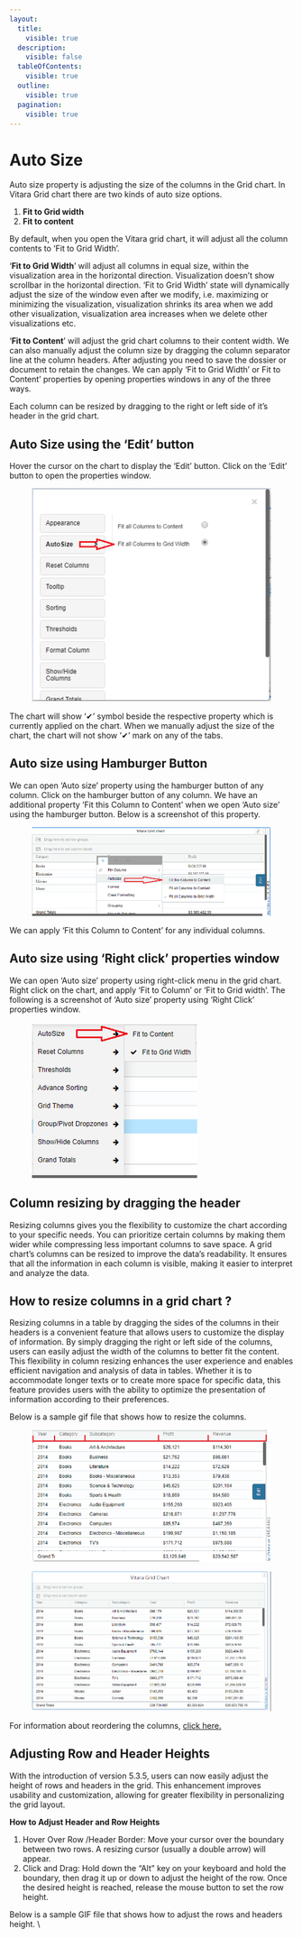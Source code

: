 ```yaml
---
layout:
  title:
    visible: true
  description:
    visible: false
  tableOfContents:
    visible: true
  outline:
    visible: true
  pagination:
    visible: true
---
```


# Auto Size

Auto size property is adjusting the size of the columns in the Grid chart. In Vitara Grid chart there are two kinds of auto size options.

1. **Fit to Grid width**
2. **Fit to content**

By default, when you open the Vitara grid chart, it will adjust all the column contents to ‘Fit to Grid Width’.

‘**Fit to Grid Width**’ will adjust all columns in equal size, within the visualization area in the horizontal direction. Visualization doesn’t show scrollbar in the horizontal direction. ‘Fit to Grid Width’ state will dynamically adjust the size of the window even after we modify, i.e. maximizing or minimizing the visualization, visualization shrinks its area when we add other visualization, visualization area increases when we delete other visualizations etc.

‘**Fit to Content**’ will adjust the grid chart columns to their content width. We can also manually adjust the column size by dragging the column separator line at the column headers. After adjusting you need to save the dossier or document to retain the changes. We can apply ‘Fit to Grid Width’ or Fit to Content’ properties by opening properties windows in any of the three ways.

Each column can be resized by dragging to the right or left side of it’s header in the grid chart.

## Auto Size using the ‘Edit’ button <a href="#auto-size-using-the-edit-button" id="auto-size-using-the-edit-button"></a>

Hover the cursor on the chart to display the ‘Edit’ button. Click on the ‘Edit’ button to open the properties window.

<figure><img src="../.gitbook/assets/image1 (1).png" alt=""><figcaption></figcaption></figure>

The chart will show ‘✔’ symbol beside the respective property which is currently applied on the chart. When we manually adjust the size of the chart, the chart will not show ‘✔’ mark on any of the tabs.

## Auto size using Hamburger Button <a href="#auto-size-using-hamburger-button" id="auto-size-using-hamburger-button"></a>

We can open ‘Auto size’ property using the hamburger button of any column. Click on the hamburger button of any column. We have an additional property ‘Fit this Column to Content’ when we open ‘Auto size’ using the hamburger button. Below is a screenshot of this property.

<figure><img src="../.gitbook/assets/image63.png" alt=""><figcaption></figcaption></figure>

We can apply ‘Fit this Column to Content’ for any individual columns.

## Auto size using ‘Right click’ properties window <a href="#auto-size-using-right-click-properties-window" id="auto-size-using-right-click-properties-window"></a>

We can open ‘Auto size’ property using right-click menu in the grid chart. Right click on the chart, and apply ‘Fit to Column’ or ‘Fit to Grid width’. The following is a screenshot of ‘Auto size’ property using ‘Right Click’ properties window.

<figure><img src="../.gitbook/assets/image40.png" alt=""><figcaption></figcaption></figure>

## Column resizing by dragging the header <a href="#column-resizing-by-dragging-the-header" id="column-resizing-by-dragging-the-header"></a>

Resizing columns gives you the flexibility to customize the chart according to your specific needs. You can prioritize certain columns by making them wider while compressing less important columns to save space. A grid chart’s columns can be resized to improve the data’s readability. It ensures that all the information in each column is visible, making it easier to interpret and analyze the data.

## **How to resize columns in a grid chart ?**

Resizing columns in a table by dragging the sides of the columns in their headers is a convenient feature that allows users to customize the display of information. By simply dragging the right or left side of the columns, users can easily adjust the width of the columns to better fit the content. This flexibility in column resizing enhances the user experience and enables efficient navigation and analysis of data in tables. Whether it is to accommodate longer texts or to create more space for specific data, this feature provides users with the ability to optimize the presentation of information according to their preferences.

Below is a sample gif file that shows how to resize the columns.&#x20;

<figure><img src="../.gitbook/assets/columnDragging.png" alt=""><figcaption></figcaption></figure>

<figure><img src="../.gitbook/assets/Resizing.gif" alt=""><figcaption></figcaption></figure>

For information about reordering the columns, [click here.](https://docs.vitaracharts.com/grid-microchart-guide/reorder-columns)

## Adjusting Row and Header Heights

With the introduction of version 5.3.5, users can now easily adjust the height of rows and headers in the grid. This enhancement improves usability and customization, allowing for greater flexibility in personalizing the grid layout.

**How to Adjust Header and  Row Heights**

1. Hover Over Row /Header Border: Move your cursor over the boundary between two rows. A resizing cursor (usually a double arrow) will appear.
2. Click and Drag: Hold down the “Alt” key on your keyboard and hold the boundary, then drag it up or down to adjust the height of the row. Once the desired height is reached, release the mouse button to set the row height.

Below is a sample GIF file that shows how to adjust the rows and headers height. \
